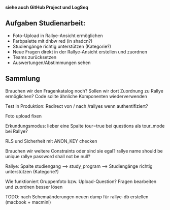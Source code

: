 **siehe auch GitHub Project und LogSeq**

## Aufgaben Studienarbeit:

- Foto-Upload in Rallye-Ansicht ermöglichen
- Farbpalette mit dhbw red (in shadcn?)
- Studiengänge richtig unterstützen (Kategorie?)
- Neue Fragen direkt in der Rallye-Ansicht erstellen und zuordnen
- Teams zurücksetzen
- Auswertungen/Abstimmungen sehen

## Sammlung

Brauchen wir den Fragenkatalog noch? Sollen wir dort Zuordnung zu Rallye ermöglichen? Code sollte ähnliche Komponenten wiederverwenden

Test in Produktion: Redirect von / nach /rallyes wenn authentifiziert?

Foto upload fixen

Erkundungsmodus: lieber eine Spalte tour=true bei questions als tour_mode bei Rallye?

RLS und Sicherheit mit ANON_KEY checken

Brauchen wir weitere Constraints oder sind sie egal?
rallye name should be unique
rallye password shall not be null?

Rallye: Spalte studiengang --> study_program
--> Studiengänge richtig unterstützen (Kategorie?)

Wie funktioniert Gruppenfoto bzw. Upload-Question?
Fragen bearbeiten und zuordnen besser lösen

TODO: nach Schemaänderungen neuen dump für rallye-db erstellen (macbook + macmini)
